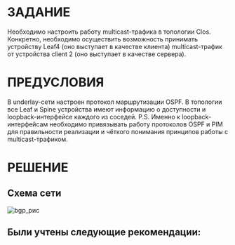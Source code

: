 # ЗАДАНИЕ
Необходимо настроить работу multicast-трафика в топологии Clos.
Конкретно, необходимо осуществить возможность принимать устройству Leaf4 (оно выступает в качестве клиента) multicast-трафик от устройства client 2 (оно выступает в качестве сервера).
# ПРЕДУСЛОВИЯ
В underlay-сети настроен протокол маршрутизации OSPF.
В топологии все Leaf и Spine устройства имеют информацию о доступности и loopback-интерфейсе каждого из соседей.
P.S. Именно к loopback-интерфейсам необходимо привязывать работу протоколов OSPF и PIM для правильности реализации и чёткого понимания принципов работы с multicast-трафиком.
# РЕШЕНИЕ

## Схема сети

![bgp_рис](https://user-images.githubusercontent.com/55625869/139600484-55838415-dee1-4987-830a-ccc8fc97e504.PNG)

## Были учтены следующие рекомендации:

